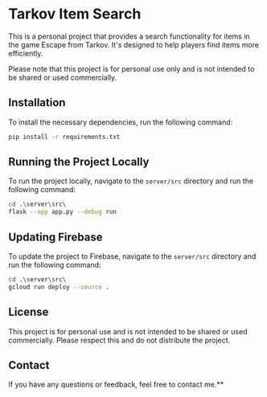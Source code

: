 # Tarkov Item Search

This is a personal project that provides a search functionality for items in the game Escape from Tarkov. It's designed to help players find items more efficiently.

Please note that this project is for personal use only and is not intended to be shared or used commercially.

## Installation

To install the necessary dependencies, run the following command:

```bash
pip install -r requirements.txt
```

## Running the Project Locally

To run the project locally, navigate to the `server/src` directory and run the following command:

```bash
cd .\server\src\
flask --app app.py --debug run
```

## Updating Firebase

To update the project to Firebase, navigate to the `server/src` directory and run the following command:
```bash
cd .\server\src\
gcloud run deploy --source .
```

## License

This project is for personal use and is not intended to be shared or used commercially. Please respect this and do not distribute the project.

## Contact

If you have any questions or feedback, feel free to contact me.**